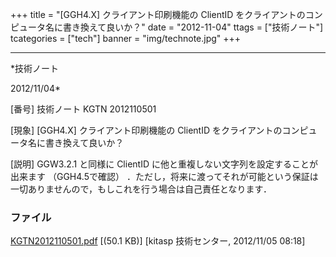 ﻿+++
title = "[GGH4.X] クライアント印刷機能の ClientID をクライアントのコンピュータ名に書き換えて良いか？"
date = "2012-11-04"
ttags = ["技術ノート"]
tcategories = ["tech"]
banner = "img/technote.jpg"
+++

-----------------------------------------------------------------------------------------------------------------------------

*技術ノート

2012/11/04*


[番号]
技術ノート KGTN 2012110501

[現象]
[GGH4.X] クライアント印刷機能の ClientID
をクライアントのコンピュータ名に書き換えて良いか？

[説明]
GGW3.2.1 と同様に ClientID
に他と重複しない文字列を設定することが出来ます （GGH4.5で確認）
．ただし，将来に渡ってそれが可能という保証は一切ありませんので，もしこれを行う場合は自己責任となります．


### ファイル

 
 


[KGTN2012110501.pdf](http://techreport.kitasp.net/attachments/download/1083/KGTN2012110501.pdf)
 [(50.1 KB)] [kitasp 技術センター, 2012/11/05
08:18]


 


 

